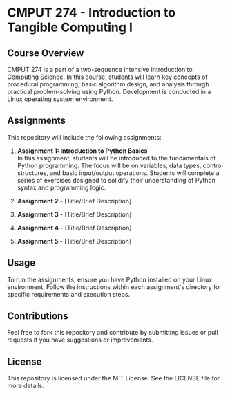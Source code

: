 # CMPUT 274 - Introduction to Tangible Computing I

## Course Overview
CMPUT 274 is a part of a two-sequence intensive introduction to Computing Science. In this course, students will learn key concepts of procedural programming, basic algorithm design, and analysis through practical problem-solving using Python. Development is conducted in a Linux operating system environment.

## Assignments
This repository will include the following assignments:
1. **Assignment 1: Introduction to Python Basics**  
   In this assignment, students will be introduced to the fundamentals of Python programming. The focus will be on variables, data types, control structures, and basic input/output operations. Students will complete a series of exercises designed to solidify their understanding of Python syntax and programming logic.

2. **Assignment 2** - [Title/Brief Description]
3. **Assignment 3** - [Title/Brief Description]
4. **Assignment 4** - [Title/Brief Description]
5. **Assignment 5** - [Title/Brief Description]

## Usage
To run the assignments, ensure you have Python installed on your Linux environment. Follow the instructions within each assignment's directory for specific requirements and execution steps.

## Contributions
Feel free to fork this repository and contribute by submitting issues or pull requests if you have suggestions or improvements.

## License
This repository is licensed under the MIT License. See the LICENSE file for more details.
